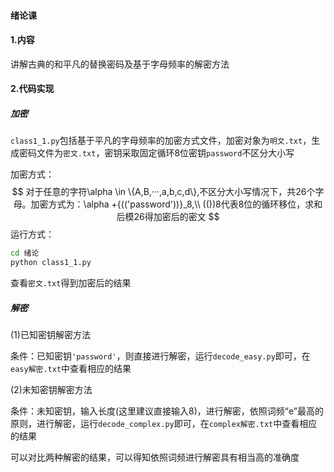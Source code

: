 #### 绪论课

#### 1.内容

讲解古典的和平凡的替换密码及基于字母频率的解密方法

#### 2.代码实现

##### 加密

`class1_1.py`包括基于平凡的字母频率的加密方式文件，加密对象为`明文.txt`，生成密码文件为`密文.txt`，密钥采取固定循环8位密钥`password`不区分大小写

加密方式：
$$
对于任意的字符\alpha \in \{A,B,···,a,b,c,d\},不区分大小写情况下，共26个字母。加密方式为：\alpha +{(('password'))}_8,\\
(())8代表8位的循环移位，求和后模26得加密后的密文
$$
运行方式：

```bash
cd 绪论
python class1_1.py
```

查看`密文.txt`得到加密后的结果

##### 解密

(1)已知密钥解密方法

条件：已知密钥`'password'`，则直接进行解密，运行`decode_easy.py`即可，在`easy解密.txt`中查看相应的结果

(2)未知密钥解密方法

条件：未知密钥，输入长度(这里建议直接输入8)，进行解密，依照词频“e”最高的原则，进行解密，运行`decode_complex.py`即可，在`complex解密.txt`中查看相应的结果

可以对比两种解密的结果，可以得知依照词频进行解密具有相当高的准确度

